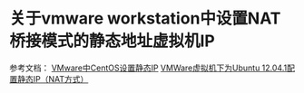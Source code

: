 # 关于vmware workstation中设置NAT桥接模式的静态地址虚拟机IP

参考文档：
[VMware中CentOS设置静态IP](http://www.cnblogs.com/zhanjindong/p/3250393.html)
[VMWare虚拟机下为Ubuntu 12.04.1配置静态IP（NAT方式）](http://www.cnblogs.com/objectorl/archive/2012/09/27/vmware-ubuntu-nat-static-ip-settings.html)